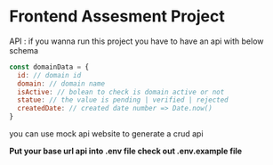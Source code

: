 # Frontend Assesment Project

API : if you wanna run this project you have to have an api with below schema

```js
const domainData = {
  id: // domain id
  domain: // domain name
  isActive: // bolean to check is domain active or not
  statue: // the value is pending | verified | rejected
  createdDate: // created date number => Date.now()
}
```

you can use mock api website to generate a crud api

**Put your base url api into .env file check out .env.example file**
